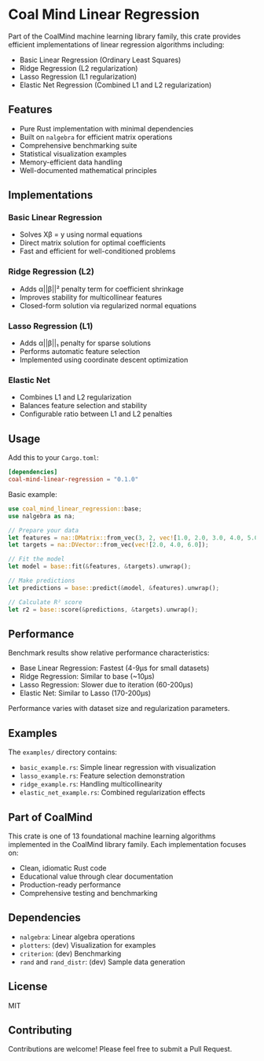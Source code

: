 # Coal Mind Linear Regression

Part of the CoalMind machine learning library family, this crate provides efficient implementations of linear regression algorithms including:
- Basic Linear Regression (Ordinary Least Squares)
- Ridge Regression (L2 regularization)
- Lasso Regression (L1 regularization)
- Elastic Net Regression (Combined L1 and L2 regularization)

## Features

- Pure Rust implementation with minimal dependencies
- Built on `nalgebra` for efficient matrix operations
- Comprehensive benchmarking suite
- Statistical visualization examples
- Memory-efficient data handling
- Well-documented mathematical principles

## Implementations

### Basic Linear Regression
- Solves Xβ = y using normal equations
- Direct matrix solution for optimal coefficients
- Fast and efficient for well-conditioned problems

### Ridge Regression (L2)
- Adds α||β||² penalty term for coefficient shrinkage
- Improves stability for multicollinear features
- Closed-form solution via regularized normal equations

### Lasso Regression (L1)
- Adds α||β||₁ penalty for sparse solutions
- Performs automatic feature selection
- Implemented using coordinate descent optimization

### Elastic Net
- Combines L1 and L2 regularization
- Balances feature selection and stability
- Configurable ratio between L1 and L2 penalties

## Usage

Add this to your `Cargo.toml`:
```toml
[dependencies]
coal-mind-linear-regression = "0.1.0"
```

Basic example:
```rust
use coal_mind_linear_regression::base;
use nalgebra as na;

// Prepare your data
let features = na::DMatrix::from_vec(3, 2, vec![1.0, 2.0, 3.0, 4.0, 5.0, 6.0]);
let targets = na::DVector::from_vec(vec![2.0, 4.0, 6.0]);

// Fit the model
let model = base::fit(&features, &targets).unwrap();

// Make predictions
let predictions = base::predict(&model, &features).unwrap();

// Calculate R² score
let r2 = base::score(&predictions, &targets).unwrap();
```

## Performance

Benchmark results show relative performance characteristics:
- Base Linear Regression: Fastest (4-9µs for small datasets)
- Ridge Regression: Similar to base (~10µs)
- Lasso Regression: Slower due to iteration (60-200µs)
- Elastic Net: Similar to Lasso (170-200µs)

Performance varies with dataset size and regularization parameters.

## Examples

The `examples/` directory contains:
- `basic_example.rs`: Simple linear regression with visualization
- `lasso_example.rs`: Feature selection demonstration
- `ridge_example.rs`: Handling multicollinearity
- `elastic_net_example.rs`: Combined regularization effects

## Part of CoalMind

This crate is one of 13 foundational machine learning algorithms implemented in the CoalMind library family. Each implementation focuses on:
- Clean, idiomatic Rust code
- Educational value through clear documentation
- Production-ready performance
- Comprehensive testing and benchmarking

## Dependencies

- `nalgebra`: Linear algebra operations
- `plotters`: (dev) Visualization for examples
- `criterion`: (dev) Benchmarking
- `rand` and `rand_distr`: (dev) Sample data generation

## License

MIT

## Contributing

Contributions are welcome! Please feel free to submit a Pull Request.
